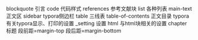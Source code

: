 blockquote 引言
code 代码样式
references 参考文献块
list 各种列表
main-text 正文区
sidebar typora侧边栏
table 三线表
table-of-contents 正文目录
typora 有关typora显示、打印的设置
_setting 设置
html 与html块相关的设置
chapter 标题
段前距=margin-top
段后距=margin-bottom
